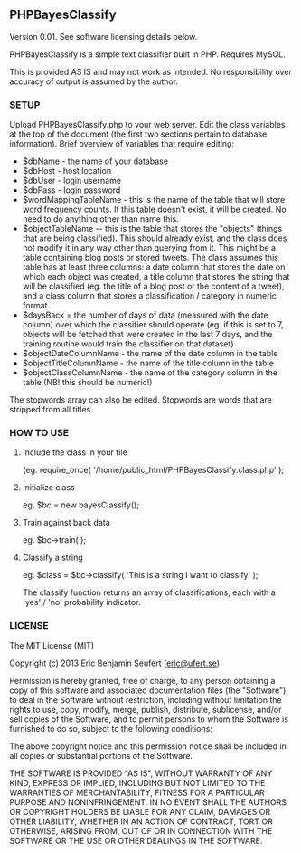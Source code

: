 <h2>PHPBayesClassify</h2>

Version 0.01. See software licensing details below.

PHPBayesClassify is a simple text classifier built in PHP. Requires MySQL.

This is provided AS IS and may not work as intended. No responsibility over accuracy of output is assumed by the author.

<h3>SETUP</h3>

Upload PHPBayesClassify.php to your web server. Edit the class variables at the top of the document (the first two sections pertain to database information). Brief overview of variables that require editing:
<ul>
<li>$dbName - the name of your database</li>
<li>$dbHost - host location</li>
<li>$dbUser - login username</li>
<li>$dbPass - login password</li>

<li>$wordMappingTableName - this is the name of the table that will store word frequency counts. If this table doesn't exist, it will be created. No need to do anything other than name this.</li>
<li>$objectTableName -- this is the table that stores the "objects" (things that are being classified). This should already exist, and the class does not modify it in any way other than querying from it. This might be a table containing blog posts or stored tweets. The class assumes this table has at least three columns: a date column that stores the date on which each object was created, a title column that stores the string that will be classified (eg. the title of a blog post or the content of a tweet), and a class column that stores a classification / category in numeric format.</li>
<li>$daysBack = the number of days of data (measured with the date column) over which the classifier should operate (eg. if this is set to 7, objects will be fetched that were created in the last 7 days, and the training routine would train the classifier on that dataset)</li>
<li>$objectDateColumnName - the name of the date column in the table</li>
<li>$objectTitleColumnName - the name of the title column in the table</li>
<li>$objectClassColumnName - the name of the category column in the table (NB! this should be numeric!)</li>
</ul>

The stopwords array can also be edited. Stopwords are words that are stripped from all titles.

<h3>HOW TO USE</h3>

<ol>
<li>Include the class in your file<br/>

(eg. require_once( '/home/public_html/PHPBayesClassify.class.php' );</li>

<li>Initialize class

eg. $bc = new bayesClassify();</li>

<li>Train against back data

eg. $bc->train( );</li>

<li>Classify a string<br/>

eg. $class = $bc->classify( 'This is a string I want to classify' );<br/>

The classify function returns an array of classifications, each with a 'yes' / 'no' probability indicator.</li>
</ol>

<h3>LICENSE</h3>

The MIT License (MIT)

Copyright (c) 2013 Eric Benjamin Seufert (eric@ufert.se)

Permission is hereby granted, free of charge, to any person obtaining a copy
of this software and associated documentation files (the "Software"), to deal
in the Software without restriction, including without limitation the rights
to use, copy, modify, merge, publish, distribute, sublicense, and/or sell
copies of the Software, and to permit persons to whom the Software is
furnished to do so, subject to the following conditions:

The above copyright notice and this permission notice shall be included in
all copies or substantial portions of the Software.

THE SOFTWARE IS PROVIDED "AS IS", WITHOUT WARRANTY OF ANY KIND, EXPRESS OR
IMPLIED, INCLUDING BUT NOT LIMITED TO THE WARRANTIES OF MERCHANTABILITY,
FITNESS FOR A PARTICULAR PURPOSE AND NONINFRINGEMENT. IN NO EVENT SHALL THE
AUTHORS OR COPYRIGHT HOLDERS BE LIABLE FOR ANY CLAIM, DAMAGES OR OTHER
LIABILITY, WHETHER IN AN ACTION OF CONTRACT, TORT OR OTHERWISE, ARISING FROM,
OUT OF OR IN CONNECTION WITH THE SOFTWARE OR THE USE OR OTHER DEALINGS IN
THE SOFTWARE.
